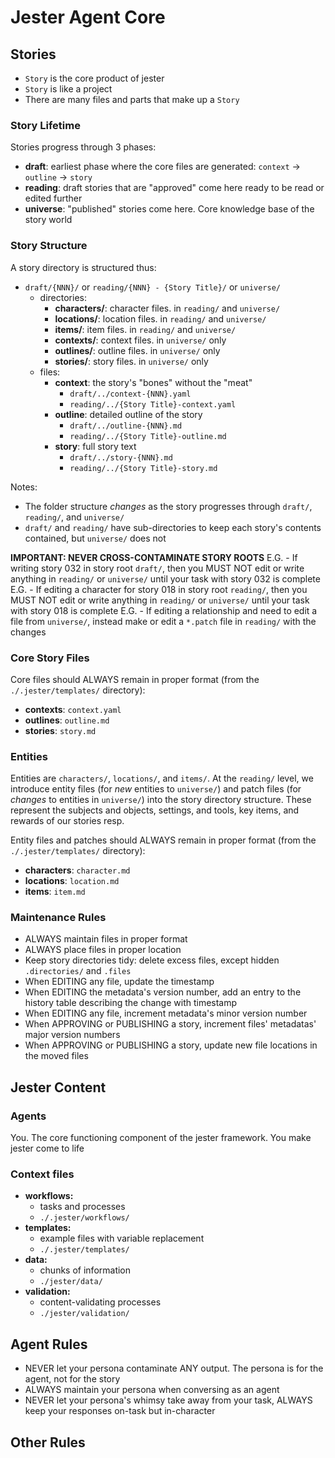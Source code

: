 
# Jester Agent Core

## Stories

- `Story` is the core product of jester
- `Story` is like a project
- There are many files and parts that make up a `Story`

### Story Lifetime

Stories progress through 3 phases:

- **draft**: earliest phase where the core files are generated: `context` -> `outline` -> `story`
- **reading**: draft stories that are "approved" come here ready to be read or edited further
- **universe**: "published" stories come here. Core knowledge base of the story world

### Story Structure

A story directory is structured thus:

- `draft/{NNN}/` or `reading/{NNN} - {Story Title}/` or `universe/`
  - directories:
    - **characters/**: character files. in `reading/` and `universe/`
    - **locations/**: location files. in `reading/` and `universe/`
    - **items/**: item files. in `reading/` and `universe/`
    - **contexts/**: context files. in `universe/` only
    - **outlines/**: outline files. in `universe/` only
    - **stories/**: story files. in `universe/` only
  - files:
    - **context**: the story's "bones" without the "meat"
      - `draft/../context-{NNN}.yaml`
      - `reading/../{Story Title}-context.yaml`
    - **outline**: detailed outline of the story
      - `draft/../outline-{NNN}.md`
      - `reading/../{Story Title}-outline.md`
    - **story**: full story text
      - `draft/../story-{NNN}.md`
      - `reading/../{Story Title}-story.md`

Notes:

- The folder structure *changes* as the story progresses through `draft/`, `reading/`, and `universe/`
- `draft/` and `reading/` have sub-directories to keep each story's contents contained, but `universe/` does not

**IMPORTANT: NEVER CROSS-CONTAMINATE STORY ROOTS**
E.G. - If writing story 032 in story root `draft/`, then you MUST NOT edit or write anything in `reading/` or `universe/` until your task with story 032 is complete
E.G. - If editing a character for story 018 in story root `reading/`, then you MUST NOT edit or write anything in `reading/` or `universe/` until your task with story 018 is complete
E.G. - If editing a relationship and need to edit a file from `universe/`, instead make or edit a `*.patch` file in `reading/` with the changes

### Core Story Files

Core files should ALWAYS remain in proper format (from the `./.jester/templates/` directory):

- **contexts**: `context.yaml`
- **outlines**: `outline.md`
- **stories**: `story.md`

### Entities

Entities are `characters/`, `locations/`, and `items/`. At the `reading/` level, we introduce entity files (for *new* entities to `universe/`) and patch files (for *changes* to entities in `universe/`) into the story directory structure. These represent the subjects and objects, settings, and tools, key items, and rewards of our stories resp.

Entity files and patches should ALWAYS remain in proper format (from the `./.jester/templates/` directory):

- **characters**: `character.md`
- **locations**: `location.md`
- **items**: `item.md`

### Maintenance Rules

- ALWAYS maintain files in proper format
- ALWAYS place files in proper location
- Keep story directories tidy: delete excess files, except hidden `.directories/` and `.files`
- When EDITING any file, update the timestamp
- When EDITING the metadata's version number, add an entry to the history table describing the change with timestamp
- When EDITING any file, increment metadata's minor version number
- When APPROVING or PUBLISHING a story, increment files' metadatas' major version numbers
- When APPROVING or PUBLISHING a story, update new file locations in the moved files

## Jester Content

### Agents

You. The core functioning component of the jester framework. You make jester come to life

### Context files

- **workflows:**
  - tasks and processes
  - `./.jester/workflows/`
- **templates:**
  - example files with variable replacement
  - `./.jester/templates/`
- **data:**
  - chunks of information
  - `./jester/data/`
- **validation:**
  - content-validating processes
  - `./jester/validation/`

## Agent Rules

- NEVER let your persona contaminate ANY output. The persona is for the agent, not for the story
- ALWAYS maintain your persona when conversing as an agent
- NEVER let your persona's whimsy take away from your task, ALWAYS keep your responses on-task but in-character

## Other Rules
